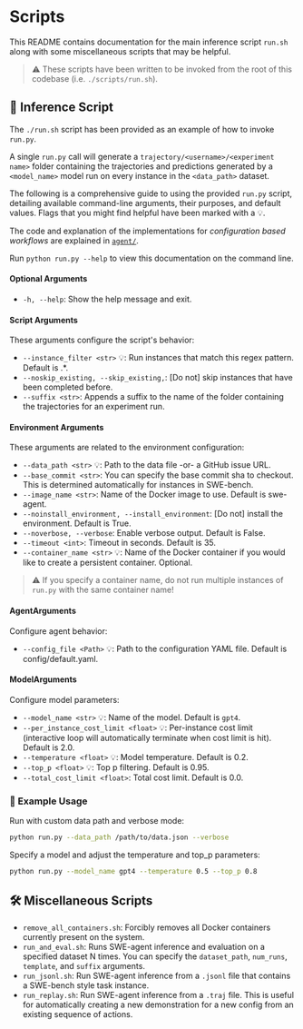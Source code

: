 # Scripts

This README contains documentation for the main inference script `run.sh` along with some miscellaneous scripts that may be helpful.

> ⚠️ These scripts have been written to be invoked from the root of this codebase (i.e. `./scripts/run.sh`).

## 🏃 Inference Script
The `./run.sh` script has been provided as an example of how to invoke `run.py`.

A single `run.py` call will generate a `trajectory/<username>/<experiment name>` folder containing the trajectories and predictions generated by a `<model_name>` model run on every instance in the `<data_path>` dataset.

The following is a comprehensive guide to using the provided `run.py` script, detailing available command-line arguments, their purposes, and default values. Flags that you might find helpful have been marked with a 💡.

The code and explanation of the implementations for *configuration based workflows* are explained in [`agent/`](../agent/README.md).

Run `python run.py --help` to view this documentation on the command line.

#### Optional Arguments
* `-h, --help`: Show the help message and exit.

#### Script Arguments
These arguments configure the script's behavior:
* `--instance_filter <str>` 💡: Run instances that match this regex pattern. Default is .*.
* `--noskip_existing, --skip_existing,`: [Do not] skip instances that have been completed before.
* `--suffix <str>`: Appends a suffix to the name of the folder containing the trajectories for an experiment run.

#### Environment Arguments
These arguments are related to the environment configuration:
* `--data_path <str>` 💡: Path to the data file -or- a GitHub issue URL.
* `--base_commit <str>`: You can specify the base commit sha to checkout. This is determined automatically for instances in SWE-bench.
* `--image_name <str>`: Name of the Docker image to use. Default is swe-agent.
* `--noinstall_environment, --install_environment`: [Do not] install the environment. Default is True.
* `--noverbose, --verbose`: Enable verbose output. Default is False.
* `--timeout <int>`: Timeout in seconds. Default is 35.
* `--container_name <str>` 💡: Name of the Docker container if you would like to create a persistent container. Optional.
> ⚠️ If you specify a container name, do not run multiple instances of `run.py` with the same container name!

#### AgentArguments
Configure agent behavior:
* `--config_file <Path>` 💡: Path to the configuration YAML file. Default is config/default.yaml.

#### ModelArguments
Configure model parameters:
* `--model_name <str>` 💡: Name of the model. Default is `gpt4`.
* `--per_instance_cost_limit <float>` 💡: Per-instance cost limit (interactive loop will automatically terminate when cost limit is hit). Default is 2.0.
* `--temperature <float>` 💡: Model temperature. Default is 0.2.
* `--top_p <float>` 💡: Top p filtering. Default is 0.95.
* `--total_cost_limit <float>`: Total cost limit. Default is 0.0.

### 📙 Example Usage
Run with custom data path and verbose mode:
```bash
python run.py --data_path /path/to/data.json --verbose
```

Specify a model and adjust the temperature and top_p parameters:
```bash
python run.py --model_name gpt4 --temperature 0.5 --top_p 0.8
```

## 🛠️ Miscellaneous Scripts
- `remove_all_containers.sh`: Forcibly removes all Docker containers currently present on the system.
- `run_and_eval.sh`: Runs SWE-agent inference and evaluation on a specified dataset N times. You can specify the `dataset_path`, `num_runs`, `template`, and `suffix` arguments.
- `run_jsonl.sh`: Run SWE-agent inference from a `.jsonl` file that contains a SWE-bench style task instance.
- `run_replay.sh`: Run SWE-agent inference from a `.traj` file. This is useful for automatically creating a new demonstration for a new config from an existing sequence of actions.
